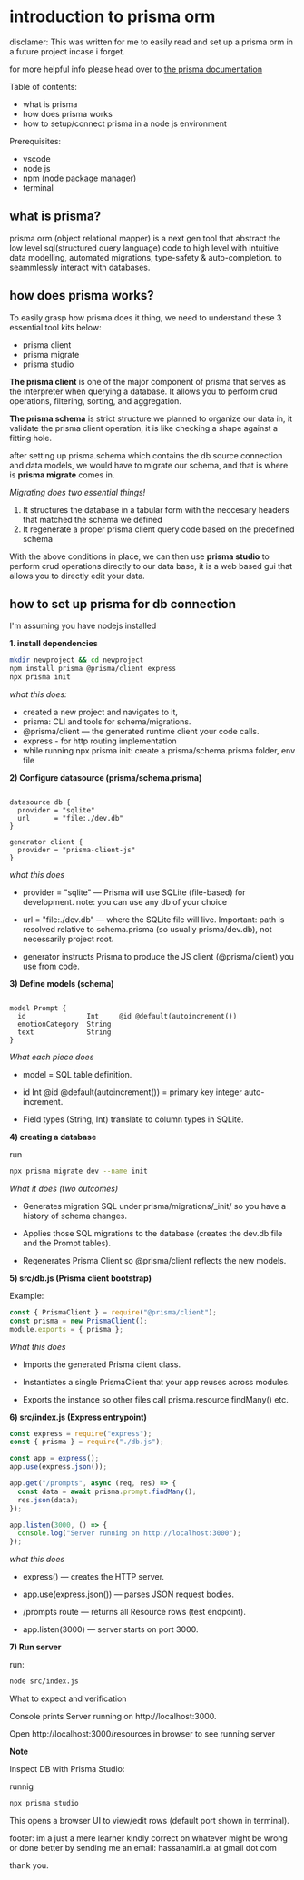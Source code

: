 # introduction to prisma orm

disclamer: This was written for me to easily read and set up a prisma orm in a future project incase i forget.

for more helpful info please head over to [the prisma documentation](https://www.prisma.io/docs/getting-started)

Table of contents:

- what is prisma
- how does prisma works
- how to setup/connect prisma in a node js environment

Prerequisites:

- vscode
- node js
- npm (node package manager)
- terminal

## what is prisma?

prisma orm (object relational mapper) is a next gen tool that abstract the low level sql(structured query language) code to high level with intuitive data modelling, automated migrations, type-safety & auto-completion. to seammlessly interact with databases.

## how does prisma works?

To easily grasp how prisma does it thing, we need to understand these 3 essential tool kits below:

- prisma client
- prisma migrate
- prisma studio

**The prisma client** is one of the major component of prisma that serves as the interpreter when querying a database. It allows you to perform crud operations, filtering, sorting, and aggregation.

**The prisma schema** is strict structure we planned to organize our data in, it validate the prisma client operation, it is like checking a shape against a fitting hole.

after setting up prisma.schema which contains the db source connection and data models, we would have to migrate our schema, and that is where is **prisma migrate** comes in.

_Migrating does two essential things!_

1. It structures the database in a tabular form with the neccesary headers that matched the schema we defined
2. It regenerate a proper prisma client query code based on the predefined schema

With the above conditions in place, we can then use **prisma studio** to perform crud operations directly to our data base, it is a web based gui that allows you to directly edit your data.

## how to set up prisma for db connection

I'm assuming you have nodejs installed

**1. install dependencies**

```bash
mkdir newproject && cd newproject
npm install prisma @prisma/client express
npx prisma init
```

_what this does:_

- created a new project and navigates to it,
- prisma: CLI and tools for schema/migrations.
- @prisma/client — the generated runtime client your code calls.
- express - for http routing implementation
- while running npx prisma init: create a prisma/schema.prisma folder, env file

**2) Configure datasource (prisma/schema.prisma)**

```schema.prisma

datasource db {
  provider = "sqlite"
  url      = "file:./dev.db"
}

generator client {
  provider = "prisma-client-js"
}
```

_what this does_

- provider = "sqlite" — Prisma will use SQLite (file-based) for development. note: you can use any db of your choice

- url = "file:./dev.db" — where the SQLite file will live. Important: path is resolved relative to schema.prisma (so usually prisma/dev.db), not necessarily project root.

- generator instructs Prisma to produce the JS client (@prisma/client) you use from code.

**3) Define models (schema)**

```

model Prompt {
  id               Int     @id @default(autoincrement())
  emotionCategory  String
  text             String
}
```

_What each piece does_

- model = SQL table definition.

- id Int @id @default(autoincrement()) = primary key integer auto-increment.

- Field types (String, Int) translate to column types in SQLite.

**4) creating a database**

run

```bash
npx prisma migrate dev --name init
```

_What it does (two outcomes)_

- Generates migration SQL under prisma/migrations/<timestamp>\_init/ so you have a history of schema changes.

- Applies those SQL migrations to the database (creates the dev.db file and the Prompt tables).

- Regenerates Prisma Client so @prisma/client reflects the new models.

**5) src/db.js (Prisma client bootstrap)**

Example:

```js
const { PrismaClient } = require("@prisma/client");
const prisma = new PrismaClient();
module.exports = { prisma };
```

_What this does_

- Imports the generated Prisma client class.

- Instantiates a single PrismaClient that your app reuses across modules.

- Exports the instance so other files call prisma.resource.findMany() etc.

**6) src/index.js (Express entrypoint)**

```js
const express = require("express");
const { prisma } = require("./db.js");

const app = express();
app.use(express.json());

app.get("/prompts", async (req, res) => {
  const data = await prisma.prompt.findMany();
  res.json(data);
});

app.listen(3000, () => {
  console.log("Server running on http://localhost:3000");
});
```

_what this does_

- express() — creates the HTTP server.

- app.use(express.json()) — parses JSON request bodies.

- /prompts route — returns all Resource rows (test endpoint).

- app.listen(3000) — server starts on port 3000.

**7) Run server**

run:

```bash
node src/index.js
```

What to expect and verification

Console prints Server running on http://localhost:3000.

Open http://localhost:3000/resources in browser to see running server

**Note**

Inspect DB with Prisma Studio:

runnig

```bash
npx prisma studio
```

This opens a browser UI to view/edit rows (default port shown in terminal).

footer:
im a just a mere learner kindly correct on whatever might be wrong or done better by sending me an email: hassanamiri.ai at gmail dot com

thank you.

